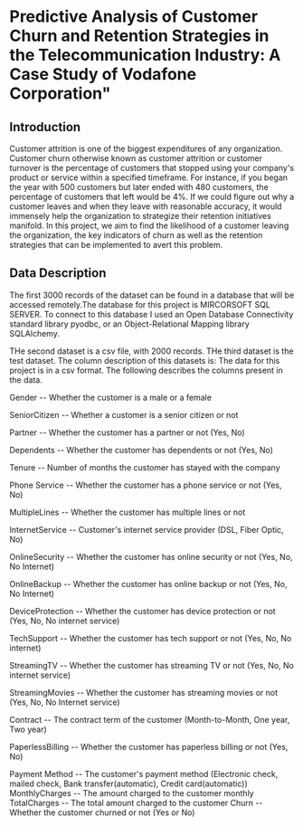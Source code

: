 # Predictive Analysis of Customer Churn and Retention Strategies in the Telecommunication Industry: A Case Study of Vodafone Corporation"

## Introduction
Customer attrition is one of the biggest expenditures of any organization. Customer churn otherwise known as customer attrition or customer turnover is the percentage of customers that stopped using your company's product or service within a specified timeframe. For instance, if you began the year with 500 customers but later ended with 480 customers, the percentage of customers that left would be 4%. If we could figure out why a customer leaves and when they leave with reasonable accuracy, it would immensely help the organization to strategize their retention initiatives manifold.
In this project, we aim to find the likelihood of a customer leaving the organization, the key indicators of churn as well as the retention strategies that can be implemented to avert this problem.

## Data Description
The first 3000 records of the dataset can be found in a database that will be accessed remotely.The database for this project is MIRCORSOFT SQL SERVER. To connect to this database I used an Open Database Connectivity standard library pyodbc, or an Object-Relational Mapping library SQLAlchemy.

THe second dataset is a csv file, with 2000 records. THe third dataset is the test dataset. The column description of this datasets is: The data for this project is in a csv format. The following describes the columns present in the data.

Gender -- Whether the customer is a male or a female

SeniorCitizen -- Whether a customer is a senior citizen or not

Partner -- Whether the customer has a partner or not (Yes, No)

Dependents -- Whether the customer has dependents or not (Yes, No)

Tenure -- Number of months the customer has stayed with the company

Phone Service -- Whether the customer has a phone service or not (Yes, No)

MultipleLines -- Whether the customer has multiple lines or not

InternetService -- Customer's internet service provider (DSL, Fiber Optic, No)

OnlineSecurity -- Whether the customer has online security or not (Yes, No, No Internet)

OnlineBackup -- Whether the customer has online backup or not (Yes, No, No Internet)

DeviceProtection -- Whether the customer has device protection or not (Yes, No, No internet service)

TechSupport -- Whether the customer has tech support or not (Yes, No, No internet)

StreamingTV -- Whether the customer has streaming TV or not (Yes, No, No internet service)

StreamingMovies -- Whether the customer has streaming movies or not (Yes, No, No Internet service)

Contract -- The contract term of the customer (Month-to-Month, One year, Two year)

PaperlessBilling -- Whether the customer has paperless billing or not (Yes, No)

Payment Method -- The customer's payment method (Electronic check, mailed check, Bank transfer(automatic), Credit card(automatic))
MonthlyCharges -- The amount charged to the customer monthly
TotalCharges -- The total amount charged to the customer
Churn -- Whether the customer churned or not (Yes or No)